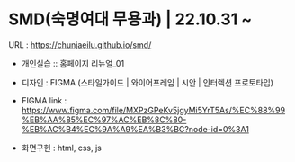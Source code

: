 # SMD(숙명여대 무용과) | 22.10.31 ~

URL : https://chunjaeilu.github.io/smd/

- 개인실습 :: 홈페이지 리뉴얼_01

- 디자인 : FIGMA (스타일가이드 | 와이어프레임 | 시안 | 인터렉션 프로토타입)
- FIGMA link : https://www.figma.com/file/MXPzGPeKv5jgyMi5YrT5As/%EC%88%99%EB%AA%85%EC%97%AC%EB%8C%80-%EB%AC%B4%EC%9A%A9%EA%B3%BC?node-id=0%3A1

- 화면구현 : html, css, js

